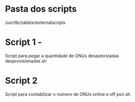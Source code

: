 # Pasta dos scripts
/usr/lib/zabbix/externalscripts

# Script 1 - #
Script para pegar a quantidade de ONUs desautorizadas
desprovisionadas.sh

# Script 2 # 
Script para contabilizar o número de ONUs online e off pon.sh
